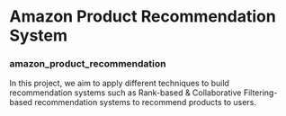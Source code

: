 # Amazon Product Recommendation System
### amazon_product_recommendation

In this project, we aim to apply different techniques to build recommendation systems such as Rank-based & Collaborative Filtering-based recommendation systems to recommend products to users.
